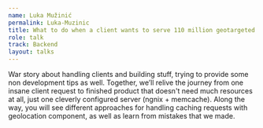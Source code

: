 ```yaml
---
name: Luka Mužinić
permalink: Luka-Muzinic
title: What to do when a client wants to serve 110 million geotargeted banners from a VPS?
role: talk
track: Backend
layout: talks
---
```


War story about handling clients and building stuff, trying to provide some non development tips as well. Together, we’ll relive the journey from one insane client request to finished product that doesn't need much resources at all, just one cleverly configured server (ngnix + memcache). Along the way, you will see different approaches for handling caching requests with geolocation component, as well as learn from mistakes that we made.
